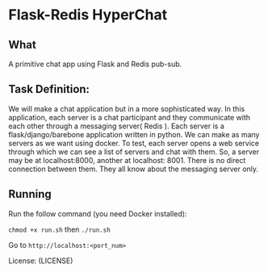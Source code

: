 # Flask-Redis HyperChat

## What
A primitive chat app using Flask and Redis pub-sub.

## Task Definition:
We will make a chat application but in a more sophisticated way.
In this application, each server is a chat participant and they communicate with each other through a messaging server( Redis ).
Each server is a flask/django/barebone application written in python.
We can make as many servers as we want using docker.
To test, each server opens a web service through which we can see a list of servers and chat with them.
So, a server may be at localhost:8000, another at localhost: 8001.
There is no direct connection between them. They all know about the messaging server only.


## Running
Run the follow command (you need Docker installed):

`chmod +x run.sh`
then
`./run.sh`

Go to `http://localhost:<port_num>`




License: (LICENSE)

